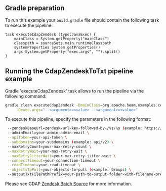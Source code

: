 <!--
    Licensed to the Apache Software Foundation (ASF) under one
    or more contributor license agreements.  See the NOTICE file
    distributed with this work for additional information
    regarding copyright ownership.  The ASF licenses this file
    to you under the Apache License, Version 2.0 (the
    "License"); you may not use this file except in compliance
    with the License.  You may obtain a copy of the License at
      http://www.apache.org/licenses/LICENSE-2.0
    Unless required by applicable law or agreed to in writing,
    software distributed under the License is distributed on an
    "AS IS" BASIS, WITHOUT WARRANTIES OR CONDITIONS OF ANY
    KIND, either express or implied.  See the License for the
    specific language governing permissions and limitations
    under the License.
-->

## Gradle preparation

To run this example your `build.gradle` file should contain the following task to execute the pipeline:

```
task executeCdapZendesk (type:JavaExec) {
    mainClass = System.getProperty("mainClass")
    classpath = sourceSets.main.runtimeClasspath
    systemProperties System.getProperties()
    args System.getProperty("exec.args", "").split()
}
```

## Running the CdapZendeskToTxt pipeline example

Gradle 'executeCdapZendesk' task allows to run the pipeline via the following command:

```bash
gradle clean executeCdapZendesk -DmainClass=org.apache.beam.examples.complete.cdap.zendesk.CdapZendeskToTxt \
     -Dexec.args="--<argument>=<value> --<argument>=<value>"
```

To execute this pipeline, specify the parameters in the following format:

```bash
 --zendeskBaseUrl=zendesk-url-key-followed-by-/%s/%s (example: https://support.zendesk.com/%s/%s) \
 --adminEmail=your-admin-admin-email \
 --apiToken=your-api-token \
 --subdomains=your-subdomains (example: api/v2) \
 --maxRetryCount=your-max-retry-count \
 --maxRetryWait=your-max-retry-wait \
 --maxRetryJitterWait=your-max-retry-jitter-wait \
 --connectTimeout=your-connection-timeout \
 --readTimeout=your-read-timeout \
 --objectsToPull=your-objects-to-pull (example: Groups) \
 --outputTxtFilePathPrefix=your-path-to-output-folder-with-filename-prefix
```
Please see CDAP [Zendesk Batch Source](https://github.com/data-integrations/zendesk/blob/develop/docs/Zendesk-batchsource.md) for more information.
